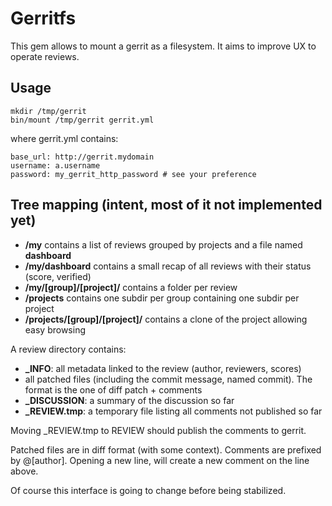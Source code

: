 # Gerritfs

This gem allows to mount a gerrit as a filesystem. It aims to improve UX to operate reviews.

Usage
-----

```
mkdir /tmp/gerrit
bin/mount /tmp/gerrit gerrit.yml
```

where gerrit.yml contains:

```
base_url: http://gerrit.mydomain
username: a.username
password: my_gerrit_http_password # see your preference
```

Tree mapping (intent, most of it not implemented yet)
------------

- **/my** contains a list of reviews grouped by projects and a file named **dashboard**
 - **/my/dashboard** contains a small recap of all reviews with their status (score, verified)
 - **/my/[group]/[project]/** contains a folder per review
- **/projects** contains one subdir per group containing one subdir per project
 - **/projects/[group]/[project]/** contains a clone of the project allowing easy browsing

A review directory contains:
- **_INFO**: all metadata linked to the review (author, reviewers, scores)
- all patched files (including the commit message, named commit). The format is the one of diff patch + comments
- **_DISCUSSION**: a summary of the discussion so far
- **_REVIEW.tmp**: a temporary file listing all comments not published so far

Moving \_REVIEW.tmp to REVIEW should publish the comments to gerrit.

Patched files are in diff format (with some context). Comments are prefixed by @[author]. Opening a new line, will create a new comment on the line above.

Of course this interface is going to change before being stabilized.
